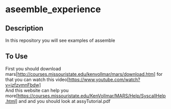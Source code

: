 # aseemble_experience

## Description
In this repository you will see examples of assemble

## To Use
First you should download mars[http://courses.missouristate.edu/kenvollmar/mars/download.htm] for that you can watch this video[https://www.youtube.com/watch?v=jzfzvmnFbdw] <br />
And this website can help you more[https://courses.missouristate.edu/KenVollmar/MARS/Help/SyscallHelp.html] and and you should look at assyTutorial.pdf

